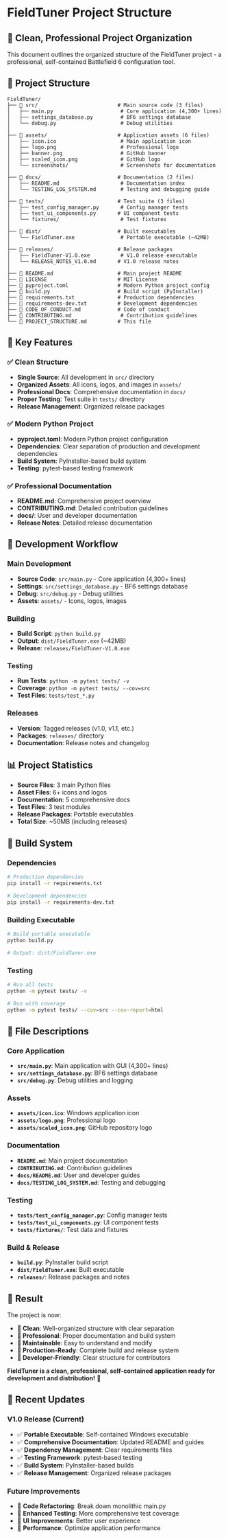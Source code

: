 # FieldTuner Project Structure

## 🎯 Clean, Professional Project Organization

This document outlines the organized structure of the FieldTuner project - a professional, self-contained Battlefield 6 configuration tool.

## 📁 Project Structure

```
FieldTuner/
├── 📁 src/                          # Main source code (3 files)
│   ├── main.py                      # Core application (4,300+ lines)
│   ├── settings_database.py         # BF6 settings database
│   └── debug.py                     # Debug utilities
│
├── 📁 assets/                       # Application assets (6 files)
│   ├── icon.ico                     # Main application icon
│   ├── logo.png                     # Professional logo
│   ├── banner.png                   # GitHub banner
│   ├── scaled_icon.png              # GitHub logo
│   └── screenshots/                 # Screenshots for documentation
│
├── 📁 docs/                         # Documentation (2 files)
│   ├── README.md                    # Documentation index
│   └── TESTING_LOG_SYSTEM.md        # Testing and debugging guide
│
├── 📁 tests/                        # Test suite (3 files)
│   ├── test_config_manager.py       # Config manager tests
│   ├── test_ui_components.py       # UI component tests
│   └── fixtures/                    # Test fixtures
│
├── 📁 dist/                         # Built executables
│   └── FieldTuner.exe               # Portable executable (~42MB)
│
├── 📁 releases/                     # Release packages
│   ├── FieldTuner-V1.0.exe          # V1.0 release executable
│   └── RELEASE_NOTES_V1.0.md       # V1.0 release notes
│
├── 📄 README.md                     # Main project README
├── 📄 LICENSE                       # MIT License
├── 📄 pyproject.toml                # Modern Python project config
├── 📄 build.py                      # Build script (PyInstaller)
├── 📄 requirements.txt              # Production dependencies
├── 📄 requirements-dev.txt          # Development dependencies
├── 📄 CODE_OF_CONDUCT.md            # Code of conduct
├── 📄 CONTRIBUTING.md                # Contribution guidelines
└── 📄 PROJECT_STRUCTURE.md          # This file
```

## 🎯 Key Features

### ✅ **Clean Structure**
- **Single Source**: All development in `src/` directory
- **Organized Assets**: All icons, logos, and images in `assets/`
- **Professional Docs**: Comprehensive documentation in `docs/`
- **Proper Testing**: Test suite in `tests/` directory
- **Release Management**: Organized release packages

### ✅ **Modern Python Project**
- **pyproject.toml**: Modern Python project configuration
- **Dependencies**: Clear separation of production and development dependencies
- **Build System**: PyInstaller-based build system
- **Testing**: pytest-based testing framework

### ✅ **Professional Documentation**
- **README.md**: Comprehensive project overview
- **CONTRIBUTING.md**: Detailed contribution guidelines
- **docs/**: User and developer documentation
- **Release Notes**: Detailed release documentation

## 🚀 Development Workflow

### **Main Development**
- **Source Code**: `src/main.py` - Core application (4,300+ lines)
- **Settings**: `src/settings_database.py` - BF6 settings database
- **Debug**: `src/debug.py` - Debug utilities
- **Assets**: `assets/` - Icons, logos, images

### **Building**
- **Build Script**: `python build.py`
- **Output**: `dist/FieldTuner.exe` (~42MB)
- **Release**: `releases/FieldTuner-V1.0.exe`

### **Testing**
- **Run Tests**: `python -m pytest tests/ -v`
- **Coverage**: `python -m pytest tests/ --cov=src`
- **Test Files**: `tests/test_*.py`

### **Releases**
- **Version**: Tagged releases (v1.0, v1.1, etc.)
- **Packages**: `releases/` directory
- **Documentation**: Release notes and changelog

## 📊 Project Statistics

- **Source Files**: 3 main Python files
- **Asset Files**: 6+ icons and logos
- **Documentation**: 5 comprehensive docs
- **Test Files**: 3 test modules
- **Release Packages**: Portable executables
- **Total Size**: ~50MB (including releases)

## 🔧 Build System

### **Dependencies**
```bash
# Production dependencies
pip install -r requirements.txt

# Development dependencies
pip install -r requirements-dev.txt
```

### **Building Executable**
```bash
# Build portable executable
python build.py

# Output: dist/FieldTuner.exe
```

### **Testing**
```bash
# Run all tests
python -m pytest tests/ -v

# Run with coverage
python -m pytest tests/ --cov=src --cov-report=html
```

## 📁 File Descriptions

### **Core Application**
- **`src/main.py`**: Main application with GUI (4,300+ lines)
- **`src/settings_database.py`**: BF6 settings database
- **`src/debug.py`**: Debug utilities and logging

### **Assets**
- **`assets/icon.ico`**: Windows application icon
- **`assets/logo.png`**: Professional logo
- **`assets/scaled_icon.png`**: GitHub repository logo

### **Documentation**
- **`README.md`**: Main project documentation
- **`CONTRIBUTING.md`**: Contribution guidelines
- **`docs/README.md`**: User and developer guides
- **`docs/TESTING_LOG_SYSTEM.md`**: Testing and debugging

### **Testing**
- **`tests/test_config_manager.py`**: Config manager tests
- **`tests/test_ui_components.py`**: UI component tests
- **`tests/fixtures/`**: Test data and fixtures

### **Build & Release**
- **`build.py`**: PyInstaller build script
- **`dist/FieldTuner.exe`**: Built executable
- **`releases/`**: Release packages and notes

## 🎉 Result

The project is now:
- **🎯 Clean**: Well-organized structure with clear separation
- **📱 Professional**: Proper documentation and build system
- **🔧 Maintainable**: Easy to understand and modify
- **🚀 Production-Ready**: Complete build and release system
- **👥 Developer-Friendly**: Clear structure for contributors

**FieldTuner is a clean, professional, self-contained application ready for development and distribution!** 🎉

## 🔄 Recent Updates

### **V1.0 Release (Current)**
- ✅ **Portable Executable**: Self-contained Windows executable
- ✅ **Comprehensive Documentation**: Updated README and guides
- ✅ **Dependency Management**: Clear requirements files
- ✅ **Testing Framework**: pytest-based testing
- ✅ **Build System**: PyInstaller-based builds
- ✅ **Release Management**: Organized release packages

### **Future Improvements**
- 🔄 **Code Refactoring**: Break down monolithic main.py
- 🔄 **Enhanced Testing**: More comprehensive test coverage
- 🔄 **UI Improvements**: Better user experience
- 🔄 **Performance**: Optimize application performance